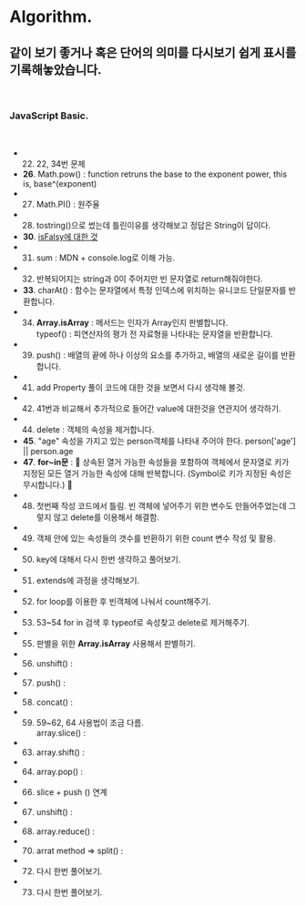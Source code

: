 # Algorithm.

## 같이 보기 좋거나 혹은 단어의 의미를 다시보기 쉽게 표시를 기록해놓았습니다.

<br/>

### **JavaScript Basic**.

<br/>

- 22. 22, 34번 문제
- **26**. Math.pow() : function retruns the base to the exponent power, this is, base^(exponent)
- 27. Math.PI() : 원주율
- 28. tostring()으로 썼는데 틀린이유를 생각해보고 정답은 String이 답이다.
- **30**. [isFalsy에 대한 것](https://developer.mozilla.org/ko/docs/Glossary/Falsy)
- 31. sum : MDN + console.log로 이해 가능.
- 32. 반복되어지는 string과 0이 주어지만 빈 문자열로 return해줘야한다.
- **33**. charAt() : 함수는 문자열에서 특정 인덱스에 위치하는 유니코드 단일문자를 반환합니다. 
- 34. **Array.isArray** : 메서드는 인자가 Array인지 판별합니다.  
      typeof() : 피연산자의 평가 전 자료형을 나타내는 문자열을 반환합니다.
- 39. push() : 배열의 끝에 하나 이상의 요소를 추가하고, 배열의 새로운 길이를 반환합니다.
- 41. add Property 풀이 코드에 대한 것을 보면서 다시 생각해 볼것.
- 42. 41번과 비교해서 추가적으로 들어간 value에 대한것을 연관지어 생각하기.
- 44. delete : 객체의 속성을 제거합니다.
- **45**. "age" 속성을 가지고 있는 person객체를 나타내 주어야 한다. person['age'] || person.age
- **47**. **for~in문** : 🙉 상속된 열거 가능한 속성들을 포함하여 객체에서 문자열로 키가 지정된 모든 열거 가능한 속성에 대해 반복합니다. (Symbol로 키가 지정된 속성은 무시합니다.) 🙉
- 48. 첫번째 작성 코드에서 틀림. 빈 객체에 넣어주기 위한 변수도 만들어주었는데 그렇지 않고 delete를 이용해서 해결함. 
- 49. 객체 안에 있는 속성들의 갯수를 반환하기 위한 count 변수 작성 및 활용.
- 50. key에 대해서 다시 한번 생각하고 풀어보기.
- 51. extends에 과정을 생각해보기.
- 52. for loop를 이용한 후 빈객체에 나눠서 count해주기.
- 53. 53~54 for in 검색 후 typeof로 속성찾고 delete로 제거해주기.
- 55. 판별을 위한 **Array.isArray** 사용해서 판별하기. 
- 56. unshift() :
- 57. push() :
- 58. concat() :
- 59. 59~62, 64 사용법이 조금 다름.  
      array.slice() :
- 63. array.shift() : 
- 64. array.pop() :
- 66. slice + push () 연계
- 67. unshift() :
- 68. array.reduce() :
- 70. arrat method => split() : 
- 72. 다시 한번 풀어보기.
- 73. 다시 한번 풀어보기.